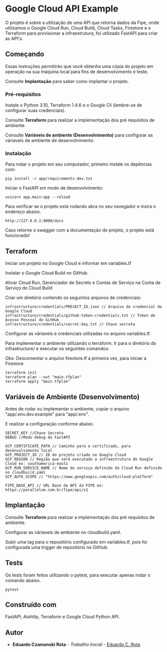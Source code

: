 # Google Cloud API Example

O projeto é sobre a utilização de uma API que retorna dados da Fipe, onde utilizamos o Google Cloud Run, Cloud Build, Cloud Tasks, Firestore e o Terraform para provisionar a infraestrutura, foi utilizado FastAPI para criar as API's.

## Começando

Essas instruções permitirão que você obtenha uma cópia do projeto em operação na sua máquina local para fins de desenvolvimento e teste.

Consulte **Implantação** para saber como implantar o projeto.

### Pré-requisitos

Instale o Python 3.10, Terraform 1.4.6 e o Google Cli (lembre-se de configurar suas credenciais).

Consulte **Terraform** para realizar a implementação dos pré requisitos de ambiente.

Consulte **Variáveis de ambiente (Desenvolvimento)** para configurar as váriaveis de ambiente de desenvolvimento.

### Instalação

Para rodar o projeto em seu computador, primeiro instale os depências com:

```
pip install -r app/requirements-dev.txt
```

Iniciar o FastAPI em modo de desenvolvimento:

```
uvicorn app.main:app --reload
```

Para verificar se o projeto está rodando abra no seu navegador e insira o endereço abaixo.

```
http://127.0.0.1:8000/docs
```

Caso retorne o swagger com a documentação do projeto, o projeto está funcionado!

## Terraform

Iniciar um projeto no Google Cloud e informar em variables.tf

Instalar o Google Cloud Build no GitHub.

Ativar Cloud Run, Gerenciador de Secrets e Contas de Serviço na Conta de Serviço do Cloud Build

Criar um diretório contendo os seguintos arquivos de credenciais:

```
infrastructure/credentials/PROJECT_ID.json // Arquivo de credencial do Google Cloud
infrastructure/credentials/github-token-credentials.txt // Token de Acesso Pessoal do GitHub
infrastructure/credentials/secret-key.txt // Chave secreta
```

Configurar as váriaveis e credenciais utilizadas no arquivo variables.tf.

Para implementar o ambiente utilizando o terraform.
Ir para o diretório do infrastructure/ e executar os seguintes comandos:

Obs: Descomentar o arquivo firestore.tf a primeira vez, para iniciar a Firestore

```
terraform init
terraform plan --out "main.tfplan"
terraform apply "main.tfplan"
```

## Variáveis de Ambiente (Desenvolvimento)

Antes de rodar ou implementar o ambiente, copiar o arquivo "app/.env.dsv.example" para "app/.env".

E realizar a configuração conforme abaixo.

```
SECRET_KEY //Chave Secreta
DEBUG //Modo debug do FastAPI

GCP_CERTIFICATE_PATH // Caminho para o certificado, para desenvolvimento local
GCP_PROJECT_ID // ID do projeto criado no Google Cloud
GCP_REGION // Região que será executado a infraestrutura do Google Cloud ex: southamerica-east1
GCP_RUN_SERVICE_NAME // Nome do serviço definido do Cloud Run definido no cloudbuild.yaml
GCP_AUTH_SCOPE // "https://www.googleapis.com/auth/cloud-platform"

FIPE_BASE_API // URL Base da API da FIPE ex: https://parallelum.com.br/fipe/api/v1
```

## Implantação

Consulte **Terraform** para realizar a implementação dos pré requisitos de ambiente.

Configurar as váriaveis de ambiente no cloudbuild.yaml.

Subir uma tag para o repositório configurado em variables.tf, pois foi configurada uma trigger de repositório no GitHub.

## Tests

Os tests foram feitos utilizando o pytest, para executar apenas rodar o comando abaixo.

```
pytest
```

## Construído com

FastAPI, Aiohttp, Terraform e Google Cloud Python API.

## Autor

* **Eduardo Czamanski Rota** - *Trabalho Inicial* - [Eduardo C. Rota](https://github.com/quesmues)
